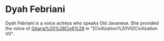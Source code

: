 # Dyah Febriani

Dyah Febriani is a voice actress who speaks Old Javanese. She provided the voice of [Gitarja%20%28Civ6%29](Gitarja) in "[Civilization%20VI](Civilization VI)".